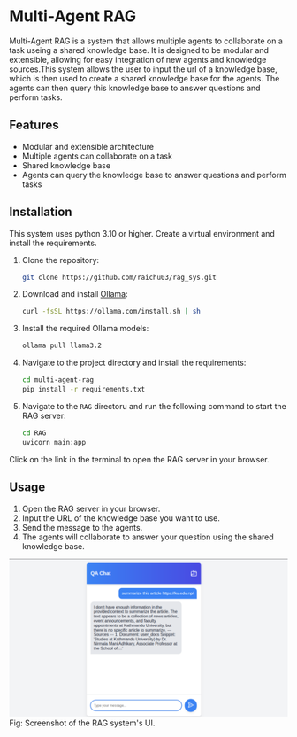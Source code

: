 # Multi-Agent RAG

Multi-Agent RAG is a system that allows multiple agents to collaborate on a task useing a shared knowledge base. It is designed to be modular and extensible, allowing for easy integration of new agents and knowledge sources.This system allows the user to input the url of a knowledge base, which is then used to create a shared knowledge base for the agents. The agents can then query this knowledge base to answer questions and perform tasks.

## Features
- Modular and extensible architecture
- Multiple agents can collaborate on a task
- Shared knowledge base
- Agents can query the knowledge base to answer questions and perform tasks

## Installation
This system uses python 3.10 or higher. Create a virtual environment and install the requirements.

1. Clone the repository:
   ```bash
   git clone https://github.com/raichu03/rag_sys.git
   ```
2. Download and install [Ollama](https://ollama.com/download):
    ```bash
    curl -fsSL https://ollama.com/install.sh | sh
   ```
3. Install the required Ollama models:
   ```bash
   ollama pull llama3.2
   ```
4. Navigate to the project directory and install the requirements:
   ```bash
   cd multi-agent-rag
   pip install -r requirements.txt
   ```
5. Navigate to the `RAG` directoru and run the following command to start the RAG server:
   ```bash
   cd RAG
   uvicorn main:app
   ```
Click on the link in the terminal to open the RAG server in your browser.

## Usage
1. Open the RAG server in your browser.
2. Input the URL of the knowledge base you want to use.
3. Send the message to the agents.
4. The agents will collaborate to answer your question using the shared knowledge base.

![RAG System Screenshot](RAG/templates/demo.png)
Fig: Screenshot of the RAG system's UI.